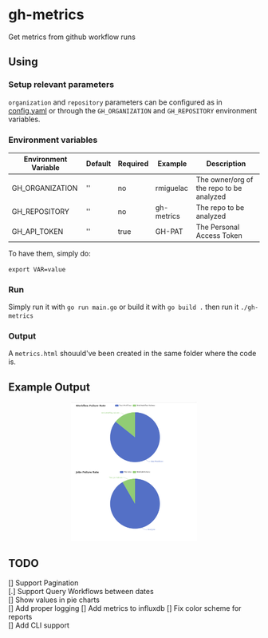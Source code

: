 # gh-metrics
Get metrics from github workflow runs

## Using

### Setup relevant parameters

`organization` and `repository` parameters can be configured as in [config.yaml](config.yaml) or
through the `GH_ORGANIZATION` and `GH_REPOSITORY` environment variables.  

### Environment variables

| Environment Variable | Default | Required | Example    | Description |
| -------------------- | ------- | -------- | ---------- | ----------- |
| GH_ORGANIZATION      | ''      | no     | rmiguelac  | The owner/org of the repo to be analyzed |
| GH_REPOSITORY        | ''      | no     | gh-metrics | The repo to be analyzed |
| GH_API_TOKEN         | ''      | true   | GH-PAT     | The Personal Access Token |

To have them, simply do:

`export VAR=value`

### Run

Simply run it with `go run main.go` or build it with `go build .` then run it `./gh-metrics`


### Output

A `metrics.html` shouuld've been created in the same folder where the code is.

## Example Output

<p align='center'.>
  <img src="./static/metrics.png" width=50% height=50%>
</p>


## TODO

[] Support Pagination  
[.] Support Query Workflows between dates  
[] Show values in pie charts  
[] Add proper logging
[] Add metrics to influxdb 
[] Fix color scheme for reports  
[] Add CLI support  

